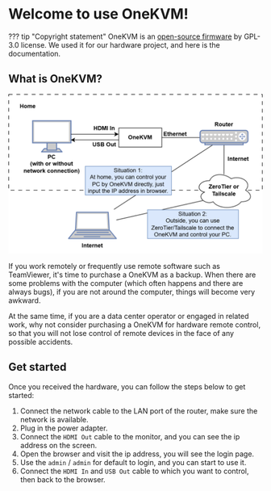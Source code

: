 # Welcome to use OneKVM!

??? tip "Copyright statement"
    OneKVM is an [open-source firmware](https://github.com/mofeng-git/One-KVM) by GPL-3.0 license. We used it for our hardware project, and here is the documentation.


## What is OneKVM?

![Intro](./assets/Intro.png)

If you work remotely or frequently use remote software such as TeamViewer, it's time to purchase a OneKVM as a backup. When there are some problems with the computer (which often happens and there are always bugs), if you are not around the computer, things will become very awkward.

At the same time, if you are a data center operator or engaged in related work, why not consider purchasing a OneKVM for hardware remote control, so that you will not lose control of remote devices in the face of any possible accidents.

## Get started

Once you received the hardware, you can follow the steps below to get started:

1. Connect the network cable to the LAN port of the router, make sure the network is available.
2. Plug in the power adapter.
3. Connect the `HDMI Out` cable to the monitor, and you can see the ip address on the screen.
4. Open the browser and visit the ip address, you will see the login page.
5. Use the `admin` / `admin` for default to login, and you can start to use it.
6. Connect the `HDMI In` and `USB Out` cable to which you want to control, then back to the browser.

